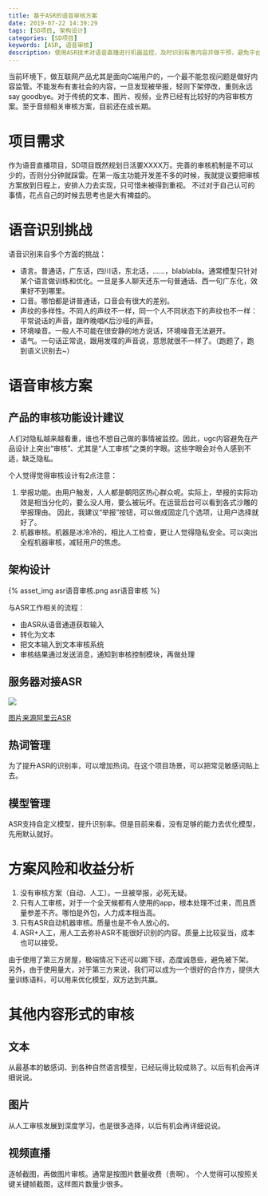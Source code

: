 ```yaml
---
title: 基于ASR的语音审核方案
date: 2019-07-22 14:39:29
tags: [SD项目, 架构设计]
categories: [SD项目]
keywords: [ASR, 语音审核]
description: 使用ASR技术对语音直播进行机器监控，及时识别有害内容并做干预，避免平台被牵连。
---
```


当前环境下，做互联网产品尤其是面向C端用户的，一个最不能忽视问题是做好内容监管。不能发布有害社会的内容，一旦发现被举报，轻则下架停改，重则永远say goodbye。对于传统的文本、图片、视频，业界已经有比较好的内容审核方案。至于音频相关审核方案，目前还在成长期。

# 项目需求

作为语音直播项目，SD项目既然规划日活要XXXX万。完善的审核机制是不可以少的，否则分分钟就踩雷。在第一版主功能开发差不多的时候，我就提议要把审核方案放到日程上，安排人力去实现，只可惜未被得到重视。
不过对于自己认可的事情，花点自己的时候去思考也是大有裨益的。

# 语音识别挑战

语音识别来自多个方面的挑战：
- 语言。普通话，广东话，四川话，东北话，……，blablabla。通常模型只针对某个语言做训练和优化。一旦是多人聊天还东一句普通话、西一句广东化，效果好不到哪里。
- 口音。哪怕都是讲普通话，口音会有很大的差别。
- 声纹的多样性。不同人的声纹不一样，同一个人不同状态下的声纹也不一样：平常说话的声音，跟昨晚唱K后沙哑的声音。
- 环境噪音。一般人不可能在很安静的地方说话，环境噪音无法避开。
- 语气。一句话正常说，跟用发喋的声音说，意思就很不一样了。（跑题了，跑到语义识别去~）

# 语音审核方案

## 产品的审核功能设计建议

人们对隐私越来越看重，谁也不想自己做的事情被监控。因此，ugc内容避免在产品设计上突出“审核”、尤其是“人工审核”之类的字眼。这些字眼会对令人感到不适，缺乏隐私。

个人觉得觉得审核设计有2点注意：
1. 举报功能。由用户触发，人人都是朝阳区热心群众呢。实际上，举报的实际功效是相当分化的，要么没人用，要么被玩坏。在运营后台可以看到各式沙雕的举报理由。
因此，我建议“举报”按钮，可以做成固定几个选项，让用户选择就好了。
2. 机器审核。机器是冰冷冷的，相比人工检查，更让人觉得隐私安全。可以突出全程机器审核，减轻用户的焦虑。

## 架构设计

{% asset_img asr语音审核.png asr语音审核 %}

与ASR工作相关的流程：
- 由ASR从语音通道获取输入
- 转化为文本
- 把文本输入到文本审核系统
- 审核结果通过发送消息，通知到审核控制模块，再做处理

## 服务器对接ASR

![](http://docs-aliyun.cn-hangzhou.oss.aliyun-inc.com/assets/pic/84442/cn_zh/1558427378727/SpeechRecognizer.png)

[图片来源阿里云ASR](http://docs-aliyun.cn-hangzhou.oss.aliyun-inc.com/assets/pic/84442/cn_zh/1558427378727/SpeechRecognizer.png)

## 热词管理

为了提升ASR的识别率，可以增加热词。在这个项目场景，可以把常见敏感词贴上去。

## 模型管理

ASR支持自定义模型，提升识别率。但是目前来看，没有足够的能力去优化模型，先用默认就好。

# 方案风险和收益分析

1. 没有审核方案（自动、人工）。一旦被举报，必死无疑。
2. 只有人工审核，对于一个全天候都有人使用的app，根本处理不过来，而且质量参差不齐。哪怕是外包，人力成本相当高。
3. 只有ASR自动机器审核。质量也是不令人放心的。
4. ASR+人工，用人工去弥补ASR不能很好识别的内容。质量上比较妥当，成本也可以接受。

由于使用了第三方房屋，极端情况下还可以踢下球，态度诚恳些，避免被下架。
另外，由于使用量大，对于第三方来说，我们可以成为一个很好的合作方，提供大量训练语料，可以用来优化模型，双方达到共赢。

# 其他内容形式的审核

## 文本

从最基本的敏感词、到各种自然语言模型，已经玩得比较成熟了。以后有机会再详细说说。

## 图片

从人工审核发展到深度学习，也是很多选择，以后有机会再详细说说。

## 视频直播

逐帧截图，再做图片审核。通常是按图片数量收费（贵啊）。
个人觉得可以按照关键关键帧截图，这样图片数量少很多。
